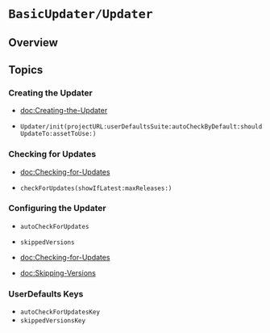 # ``BasicUpdater/Updater``

## Overview

## Topics

### Creating the Updater

- <doc:Creating-the-Updater>

- ``Updater/init(projectURL:userDefaultsSuite:autoCheckByDefault:shouldUpdateTo:assetToUse:)``

### Checking for Updates

- <doc:Checking-for-Updates>

- ``checkForUpdates(showIfLatest:maxReleases:)``

### Configuring the Updater

- ``autoCheckForUpdates``

- ``skippedVersions``

- <doc:Checking-for-Updates>

- <doc:Skipping-Versions>

### UserDefaults Keys

- ``autoCheckForUpdatesKey``
- ``skippedVersionsKey``

